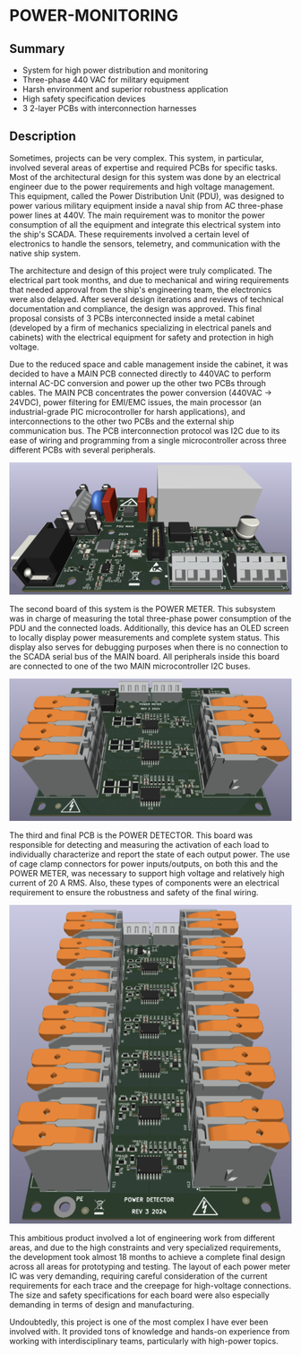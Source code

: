 # POWER-MONITORING

## Summary
- System for high power distribution and monitoring
- Three-phase 440 VAC for military equipment
- Harsh environment and superior robustness application
- High safety specification devices
- 3 2-layer PCBs with interconnection harnesses


## Description
Sometimes, projects can be very complex. This system, in particular, involved several areas of expertise and required PCBs for specific tasks. Most of the architectural design for this system was done by an electrical engineer due to the power requirements and high voltage management. This equipment, called the Power Distribution Unit (PDU), was designed to power various military equipment inside a naval ship from AC three-phase power lines at 440V. The main requirement was to monitor the power consumption of all the equipment and integrate this electrical system into the ship's SCADA. These requirements involved a certain level of electronics to handle the sensors, telemetry, and communication with the native ship system.

The architecture and design of this project were truly complicated. The electrical part took months, and due to mechanical and wiring requirements that needed approval from the ship's engineering team, the electronics were also delayed. After several design iterations and reviews of technical documentation and compliance, the design was approved. This final proposal consists of 3 PCBs interconnected inside a metal cabinet (developed by a firm of mechanics specializing in electrical panels and cabinets) with the electrical equipment for safety and protection in high voltage.

Due to the reduced space and cable management inside the cabinet, it was decided to have a MAIN PCB connected directly to 440VAC to perform internal AC-DC conversion and power up the other two PCBs through cables. The MAIN PCB concentrates the power conversion (440VAC -> 24VDC), power filtering for EMI/EMC issues, the main processor (an industrial-grade PIC microcontroller for harsh applications), and interconnections to the other two PCBs and the external ship communication bus. The PCB interconnection protocol was I2C due to its ease of wiring and programming from a single microcontroller across three different PCBs with several peripherals.

![alt text](main.png)

The second board of this system is the POWER METER. This subsystem was in charge of measuring the total three-phase power consumption of the PDU and the connected loads. Additionally, this device has an OLED screen to locally display power measurements and complete system status. This display also serves for debugging purposes when there is no connection to the SCADA serial bus of the MAIN board. All peripherals inside this board are connected to one of the two MAIN microcontroller I2C buses.

![alt text](meter.png)

The third and final PCB is the POWER DETECTOR. This board was responsible for detecting and measuring the activation of each load to individually characterize and report the state of each output power. The use of cage clamp connectors for power inputs/outputs, on both this and the POWER METER, was necessary to support high voltage and relatively high current of 20 A RMS. Also, these types of components were an electrical requirement to ensure the robustness and safety of the final wiring.

![alt text](detector.png)

This ambitious product involved a lot of engineering work from different areas, and due to the high constraints and very specialized requirements, the development took almost 18 months to achieve a complete final design across all areas for prototyping and testing. The layout of each power meter IC was very demanding, requiring careful consideration of the current requirements for each trace and the creepage for high-voltage connections. The size and safety specifications for each board were also especially demanding in terms of design and manufacturing.

Undoubtedly, this project is one of the most complex I have ever been involved with. It provided tons of knowledge and hands-on experience from working with interdisciplinary teams, particularly with high-power topics.